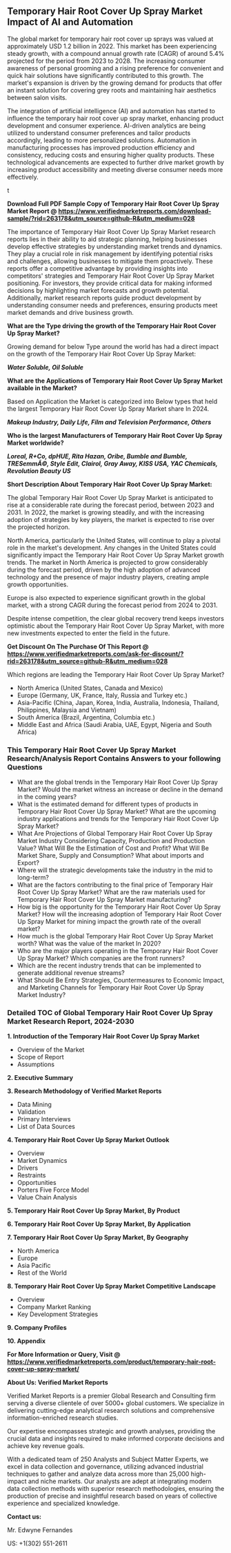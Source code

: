 <h2>Temporary Hair Root Cover Up Spray Market Impact of AI and Automation</h2><p>The global market for temporary hair root cover up sprays was valued at approximately USD 1.2 billion in 2022. This market has been experiencing steady growth, with a compound annual growth rate (CAGR) of around 5.4% projected for the period from 2023 to 2028. The increasing consumer awareness of personal grooming and a rising preference for convenient and quick hair solutions have significantly contributed to this growth. The market's expansion is driven by the growing demand for products that offer an instant solution for covering grey roots and maintaining hair aesthetics between salon visits.</p><p>The integration of artificial intelligence (AI) and automation has started to influence the temporary hair root cover up spray market, enhancing product development and consumer experience. AI-driven analytics are being utilized to understand consumer preferences and tailor products accordingly, leading to more personalized solutions. Automation in manufacturing processes has improved production efficiency and consistency, reducing costs and ensuring higher quality products. These technological advancements are expected to further drive market growth by increasing product accessibility and meeting diverse consumer needs more effectively.</p>t</p><p id="" class=""><strong>Download Full PDF Sample Copy of Temporary Hair Root Cover Up Spray Market Report @ <a href="https://www.verifiedmarketreports.com/download-sample/?rid=263178&utm_source=github-R&utm_medium=028" target="_blank">https://www.verifiedmarketreports.com/download-sample/?rid=263178&utm_source=github-R&utm_medium=028</a></strong></p><p>The importance of&nbsp;Temporary Hair Root Cover Up Spray Market research reports lies in their ability to aid strategic planning, helping businesses develop effective strategies by understanding market trends and dynamics. They play a crucial role in risk management by identifying potential risks and challenges, allowing businesses to mitigate them proactively. These reports offer a competitive advantage by providing insights into competitors' strategies and Temporary Hair Root Cover Up Spray Market positioning. For investors, they provide critical data for making informed decisions by highlighting market forecasts and growth potential. Additionally, market research reports guide product development by understanding consumer needs and preferences, ensuring products meet market demands and drive business growth.</p><p><strong>What are the&nbsp;Type driving the growth of the Temporary Hair Root Cover Up Spray Market?</strong></p><p id="" class="">Growing demand for below Type around the world has had a direct impact on the growth of the Temporary Hair Root Cover Up Spray Market:</p><em><strong>Water Soluble, Oil Soluble</strong></em></p><strong>What are the&nbsp;Applications&nbsp;of Temporary Hair Root Cover Up Spray Market available in the Market?</strong></p><p id="" class="">Based on Application the Market is categorized into Below types that held the largest Temporary Hair Root Cover Up Spray Market share In 2024.</p><em><strong>Makeup Industry, Daily Life, Film and Television Performance, Others</strong></em></p><strong>Who is the largest Manufacturers of Temporary Hair Root Cover Up Spray Market worldwide?</strong></p><p><em><strong>Loreal, R+Co, dpHUE, Rita Hazan, Oribe, Bumble and Bumble, TRESemmÃ©, Style Edit, Clairol, Gray Away, KISS USA, YAC Chemicals, Revolution Beauty US</strong></em></p><p id="" class=""><strong>Short Description About Temporary Hair Root Cover Up Spray Market:</strong></p><p>The global Temporary Hair Root Cover Up Spray Market is anticipated to rise at a considerable rate during the forecast period, between 2023 and 2031. In 2022, the market is growing steadily, and with the increasing adoption of strategies by key players, the market is expected to rise over the projected horizon.</p><p>North America, particularly the United States, will continue to play a pivotal role in the market's development. Any changes in the United States could significantly impact the Temporary Hair Root Cover Up Spray Market growth trends. The market in North America is projected to grow considerably during the forecast period, driven by the high adoption of advanced technology and the presence of major industry players, creating ample growth opportunities.</p><p>Europe is also expected to experience significant growth in the global market, with a strong CAGR during the forecast period from 2024 to 2031.</p><p>Despite intense competition, the clear global recovery trend keeps investors optimistic about the Temporary Hair Root Cover Up Spray Market, with more new investments expected to enter the field in the future.</p><p id="" class=""><strong>Get Discount On The Purchase Of This Report @ <a href="https://www.verifiedmarketreports.com/ask-for-discount/?rid=263178&utm_source=github-R&utm_medium=028" target="_blank">https://www.verifiedmarketreports.com/ask-for-discount/?rid=263178&utm_source=github-R&utm_medium=028</a></strong></p>Which regions are leading the Temporary Hair Root Cover Up Spray Market?</p><ul><li>North America (United States, Canada and Mexico)</li><li>Europe (Germany, UK, France, Italy, Russia and Turkey etc.)</li><li>Asia-Pacific (China, Japan, Korea, India, Australia, Indonesia, Thailand, Philippines, Malaysia and Vietnam)</li><li>South America (Brazil, Argentina, Columbia etc.)</li><li>Middle East and Africa (Saudi Arabia, UAE, Egypt, Nigeria and South Africa)</li></ul><h3 id="" class="">This Temporary Hair Root Cover Up Spray Market Research/Analysis Report Contains Answers to your following Questions</h3><ul><li>What are the global trends in the Temporary Hair Root Cover Up Spray Market? Would the market witness an increase or decline in the demand in the coming years?</li><li>What is the estimated demand for different types of products in Temporary Hair Root Cover Up Spray Market? What are the upcoming industry applications and trends for the Temporary Hair Root Cover Up Spray Market?</li><li>What Are Projections of Global Temporary Hair Root Cover Up Spray Market Industry Considering Capacity, Production and Production Value? What Will Be the Estimation of Cost and Profit? What Will Be Market Share, Supply and Consumption? What about imports and Export?</li><li>Where will the strategic developments take the industry in the mid to long-term?</li><li>What are the factors contributing to the final price of Temporary Hair Root Cover Up Spray Market? What are the raw materials used for Temporary Hair Root Cover Up Spray Market manufacturing?</li><li>How big is the opportunity for the Temporary Hair Root Cover Up Spray Market? How will the increasing adoption of Temporary Hair Root Cover Up Spray Market for mining impact the growth rate of the overall market?</li><li>How much is the global Temporary Hair Root Cover Up Spray Market worth? What was the value of the market In 2020?</li><li>Who are the major players operating in the Temporary Hair Root Cover Up Spray Market? Which companies are the front runners?</li><li>Which are the recent industry trends that can be implemented to generate additional revenue streams?</li><li>What Should Be Entry Strategies, Countermeasures to Economic Impact, and Marketing Channels for Temporary Hair Root Cover Up Spray Market Industry?</li></ul><h3 id="" class="">Detailed TOC of Global Temporary Hair Root Cover Up Spray Market Research Report, 2024-2030</h3><p id="" class=""><strong>1. Introduction of the Temporary Hair Root Cover Up Spray Market</strong></p><ul><li>Overview of the Market</li><li>Scope of Report</li><li>Assumptions</li></ul><p id="" class=""><strong>2. Executive Summary</strong></p><p id="" class=""><strong>3. Research Methodology of Verified Market Reports</strong></p><ul><li>Data Mining</li><li>Validation</li><li>Primary Interviews</li><li>List of Data Sources</li></ul><p id="" class=""><strong>4. Temporary Hair Root Cover Up Spray Market Outlook</strong></p><ul><li>Overview</li><li>Market Dynamics</li><li>Drivers</li><li>Restraints</li><li>Opportunities</li><li>Porters Five Force Model</li><li>Value Chain Analysis</li></ul><p id="" class=""><strong>5. Temporary Hair Root Cover Up Spray Market, By Product</strong></p><p id="" class=""><strong>6. Temporary Hair Root Cover Up Spray Market, By Application</strong></p><p id="" class=""><strong>7. Temporary Hair Root Cover Up Spray Market, By Geography</strong></p><ul><li>North America</li><li>Europe</li><li>Asia Pacific</li><li>Rest of the World</li></ul><p id="" class=""><strong>8. Temporary Hair Root Cover Up Spray Market Competitive Landscape</strong></p><ul><li>Overview</li><li>Company Market Ranking</li><li>Key Development Strategies</li></ul><p id="" class=""><strong>9. Company Profiles</strong></p><p id="" class=""><strong>10. Appendix</strong></p><p id="" class=""><strong>For More Information or Query, Visit @ <a href="https://www.verifiedmarketreports.com/product/temporary-hair-root-cover-up-spray-market/" target="_blank">https://www.verifiedmarketreports.com/product/temporary-hair-root-cover-up-spray-market/</a></strong></p><p id="" class=""><strong>About Us: Verified Market Reports</strong></p><p id="" class="">Verified Market Reports is a premier Global Research and Consulting firm serving a diverse clientele of over 5000+ global customers. We specialize in delivering cutting-edge analytical research solutions and comprehensive information-enriched research studies.</p><p id="" class="">Our expertise encompasses strategic and growth analyses, providing the crucial data and insights required to make informed corporate decisions and achieve key revenue goals.</p><p id="" class="">With a dedicated team of 250 Analysts and Subject Matter Experts, we excel in data collection and governance, utilizing advanced industrial techniques to gather and analyze data across more than 25,000 high-impact and niche markets. Our analysts are adept at integrating modern data collection methods with superior research methodologies, ensuring the production of precise and insightful research based on years of collective experience and specialized knowledge.</p><p id="" class=""><strong>Contact us:</strong></p><p id="" class="">Mr. Edwyne Fernandes</p><p id="" class="">US: +1(302) 551-2611</p>